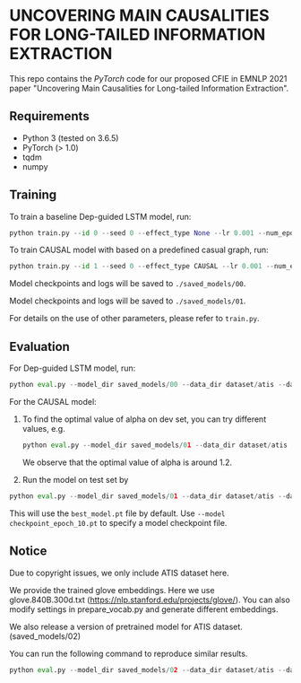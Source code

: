 UNCOVERING MAIN CAUSALITIES FOR LONG-TAILED INFORMATION EXTRACTION 
==========

This repo contains the *PyTorch* code for our proposed CFIE in EMNLP 2021 paper "Uncovering Main Causalities for Long-tailed Information Extraction".

## Requirements

- Python 3 (tested on 3.6.5)
- PyTorch (> 1.0)
- tqdm
- numpy


## Training

To train a baseline Dep-guided LSTM model, run:
```python
python train.py --id 0 --seed 0 --effect_type None --lr 0.001 --num_epoch 1000 --data_dir dataset/atis --vocab_dir dataset/atis 
```

To train CAUSAL model with based on a predefined casual graph, run:
```python
python train.py --id 1 --seed 0 --effect_type CAUSAL --lr 0.001 --num_epoch 1000 --data_dir dataset/atis --vocab_dir dataset/atis 
```

Model checkpoints and logs will be saved to `./saved_models/00`.

Model checkpoints and logs will be saved to `./saved_models/01`.

For details on the use of other parameters, please refer to `train.py`.

## Evaluation

For Dep-guided LSTM model, run:

```python
python eval.py --model_dir saved_models/00 --data_dir dataset/atis --dataset test --effect_type None
```
For the CAUSAL model:

1. To find the optimal value of alpha on dev set, you can try different values, e.g. 

   ```python
   python eval.py --model_dir saved_models/01 --data_dir dataset/atis --dataset dev --effect_type CAUSAL --alpha 1.2
   ```

   We observe that the optimal value of alpha is around 1.2. 

2.  Run the model on test set by 

   ```python
   python eval.py --model_dir saved_models/01 --data_dir dataset/atis --dataset test --effect_type CAUSAL --alpha 1.2
   ```

This will use the `best_model.pt` file by default. Use `--model checkpoint_epoch_10.pt` to specify a model checkpoint file.



## Notice

Due to copyright issues, we only include ATIS dataset here. 

We provide the trained glove embeddings. Here we use glove.840B.300d.txt (https://nlp.stanford.edu/projects/glove/). You can also modify settings in prepare_vocab.py and generate different embeddings.

We also release a version of pretrained model for ATIS dataset. (saved_models/02) 

You can run the following command to reproduce similar results.

```python
python eval.py --model_dir saved_models/02 --data_dir dataset/atis --dataset test --effect_type CAUSAL --alpha 1.2
```

